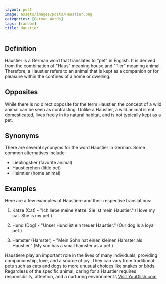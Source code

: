 ```yaml
---
layout: post
image: assets/images/posts/Haustier.png
categories: [German Words]
tags: [random]
title: Haustier
---
```


## Definition

Haustier is a German word that translates to "pet" in English. It is derived from the combination of "Haus" meaning house and "Tier" meaning animal. Therefore, a Haustier refers to an animal that is kept as a companion or for pleasure within the confines of a home or dwelling. 

## Opposites

While there is no direct opposite for the term Haustier, the concept of a wild animal can be seen as contrasting. Unlike a Haustier, a wild animal is not domesticated, lives freely in its natural habitat, and is not typically kept as a pet. 

## Synonyms

There are several synonyms for the word Haustier in German. Some common alternatives include:

- Lieblingstier (favorite animal)
- Haustierchen (little pet)
- Heimtier (home animal)

## Examples

Here are a few examples of Haustiere and their respective translations:

1. Katze (Cat) - "Ich liebe meine Katze. Sie ist mein Haustier." (I love my cat. She is my pet.)
 
2. Hund (Dog) - "Unser Hund ist ein treuer Haustier." (Our dog is a loyal pet.)
 
3. Hamster (Hamster) - "Mein Sohn hat einen kleinen Hamster als Haustier." (My son has a small hamster as a pet.)

Haustiere play an important role in the lives of many individuals, providing companionship, love, and a source of joy. They can vary from traditional pets such as cats and dogs to more unusual choices like snakes or birds. Regardless of the specific animal, caring for a Haustier requires responsibility, attention, and a nurturing environment.\ <a id="yg-widget-0" class="youglish-widget" data-query="Haustier" data-lang="german" data-components="8412" data-auto-start="0" data-bkg-color="theme_light" data-title="How%20to%20pronounce%20Haustier%20in%20German"  rel="nofollow" href="https://youglish.com">Visit YouGlish.com</a><script async src="https://youglish.com/public/emb/widget.js" charset="utf-8"></script>